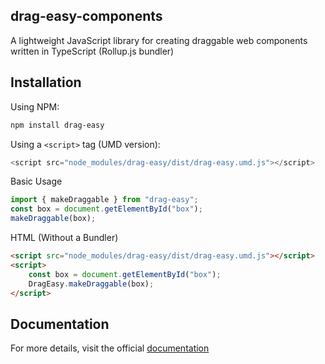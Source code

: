 ## drag-easy-components

A lightweight JavaScript library for creating draggable web components written in TypeScript (Rollup.js bundler)

## Installation

Using NPM:

```bash
npm install drag-easy
```

Using a `<script>` tag (UMD version):

```JavaScript
<script src="node_modules/drag-easy/dist/drag-easy.umd.js"></script>
```

Basic Usage

```JavaScript
import { makeDraggable } from "drag-easy";
const box = document.getElementById("box");
makeDraggable(box);
```

HTML (Without a Bundler)

```HTML
<script src="node_modules/drag-easy/dist/drag-easy.umd.js"></script>
<script>
    const box = document.getElementById("box");
    DragEasy.makeDraggable(box);
</script>
```

## Documentation

For more details, visit the official [documentation](https://drageasycomponents.com)
